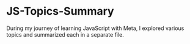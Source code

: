 # JS-Topics-Summary
During my journey of learning JavaScript with Meta, I explored various topics and summarized each in a separate file.
